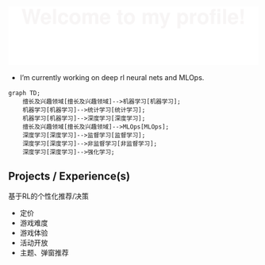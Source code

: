 <!--
**leepand/leepand** is a ✨ _special_ ✨ repository because its `README.md` (this file) appears on your GitHub profile.

Here are some ideas to get you started:

- 🔭 I’m currently working on ...
- 🌱 I’m currently learning ...
- 👯 I’m looking to collaborate on ...
- 🤔 I’m looking for help with ...
- 💬 Ask me about ...
- 📫 How to reach me: ...
- 😄 Pronouns: ...
- ⚡ Fun fact: ...
-->
![](assets/Bottom_up.svg)
- I’m currently working on deep rl neural nets and MLOps.
```mermaid
graph TD;
    擅长及兴趣领域[擅长及兴趣领域]-->机器学习[机器学习];
    机器学习[机器学习]-->统计学习[统计学习];
    机器学习[机器学习]-->深度学习[深度学习];
    擅长及兴趣领域[擅长及兴趣领域]-->MLOps[MLOps];
    深度学习[深度学习]-->监督学习[监督学习];
    深度学习[深度学习]-->非监督学习[非监督学习];
    深度学习[深度学习]-->强化学习;
```
## Projects / Experience(s)
基于RL的个性化推荐/决策
- 定价
- 游戏难度
- 游戏体验
- 活动开放
- 主题、弹窗推荐